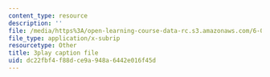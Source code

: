 ```yaml
---
content_type: resource
description: ''
file: /media/https%3A/open-learning-course-data-rc.s3.amazonaws.com/6-004-computation-structures-spring-2017/dc22fbf4f88dce9a948a6442e016f45d_JSm74ghAvJc.srt
file_type: application/x-subrip
resourcetype: Other
title: 3play caption file
uid: dc22fbf4-f88d-ce9a-948a-6442e016f45d
---
```

